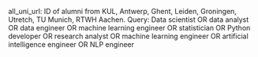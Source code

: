 all_uni_url: ID of alumni from KUL, Antwerp, Ghent, Leiden, Groningen, Utretch, TU Munich, RTWH Aachen. Query: Data scientist OR data analyst OR data engineer OR machine learning engineer OR statistician OR Python developer OR research analyst OR machine learning engineer OR artificial intelligence engineer OR NLP engineer
